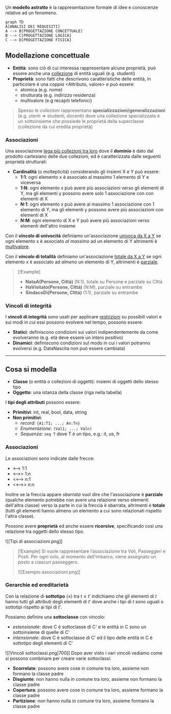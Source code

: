 Un **modello astratto** è la rappresentazione formale di idee e conoscenze relative ad un fenomeno.

```mermaid
graph TD
A[ANALISI DEI REQUISITI]
A --> B[PROGETTAZIONE CONCETTUALE]
B --> C[PROGETTAZIONE LOGICA]
C --> D[PROGETTAZIONE FISICA]
```
## Modellazione concettuale
- **Entità**: sono ciò di cui interessa rappresentare alcune proprietà, può essere anche una <u>collezione</u> di entità uguali (e.g. studenti)
- **Proprietà**: sono fatti che descrivono caratteristiche delle entità, in particolare è una _coppia_ <Attributo, valore> e può essere:
	- atomica (e.g. nome)
	- strutturata (e.g. indirizzo residenza)
	- multivalore (e.g recapiti telefonici)

>Spesso le _collezioni_ rappresentano **specializzazioni/generalizzazioni** (e.g. utenti => studenti, docenti) dove una collezione specializzata è un sottoinsieme che possiede le proprietà della superclasse (collezione da cui eredita proprietà)

### Associazioni
Una associazione <u>lega più collezioni tra loro</u> dove il **dominio** è dato dal prodotto cartesiano delle due collezioni, ed è caratterizzata dalle seguenti proprietà strutturali:

- **Cardinalità** (o molteplicità) considerando gli insiemi X e Y può essere:
	- **1:1**: ogni elemento x è associato al massimo 1 elemento di Y e viceversa
	- **1:N**: ogni elemento x può avere più associazioni verso gli elementi di Y, ma gli elementi y possono avere solo 1 associazione con con elementi di X
	- **N:1**: ogni elemento x può avere al massimo 1 associazione con 1 elemento di Y, ma gli elementi y possono avere più associazioni con elementi di X
	- **N:M**: ogni elemento di X e Y può avere più associazioni verso elementi dell'altro insieme

Con il **vincolo di univocità** definiamo un'associazione <u>univoca da X a Y</u> se ogni elemento x è associato _al massimo_ ad un elemento di Y altrimenti è <u>multivalore</u>.

Con il **vincolo di totalità** definiamo un'associazione <u>totale da X a Y</u> se ogni elemento x è associato ad _almeno_ un elemento di Y, altrimenti è <u>parziale</u>.


>[!Example]
>- **NataA(Persone, Città)**
>	(N:1), totale su Persone e parziale su CIttà
>- **HaVisitato(Persone, CIttà)**
>	(N:M), parziale su entrambe
>- **SindacoDi(Persone, CIttà)**
>	(1:1), parziale su entrambe

### Vincoli di integrità
I **vincoli di integrità** sono usati per applicare <u>restrizioni</u> su possibili valori e sui modi in cui essi possono evolvere nel tempo, possono essere:
- **Statici**: definiscono condizioni sui valori indipendentemente da come evolveranno (e.g. età deve essere un intero positivo)
- **Dinamici**: definiscono condizioni sul modo in cui i valori potranno evolversi (e.g. DataNascita non può essere cambiata)

---
## Cosa si modella
- **Classe** (o entità o collezioni di oggetti): insiemi di oggetti dello stesso tipo
- **Oggetto**: una istanza della classe (riga nella tabella)

I **tipi degli attributi** possono essere:
- **Primitivi**: int, real, bool, data, string
- **Non primitivi**:
	- _record_: `{A1:T1; ...; An:Tn}`
	- _Enumerazione_: `(Val1; ...; Valn)`
	- _Sequenza_: `seq T` dove T è un tipo, e.g.: it, us, fr

### Associazioni
Le associazioni sono indicate dalle frecce:
- <--> 1:1
- <-->> 1:n
- <<--> n:1
- <<-->> n:n

Inoltre se la freccia appare _sbarrata_ vuol dire che l'associazione è **parziale** (qualche elemento potrebbe non avere una relazione verso elementi dell'altra classe) verso la parte in cui la freccia è sbarrata, altrimenti è **totale** (tutti gli elementi hanno almeno un elemento a cui sono relazionati rispetto l'altra classe). 

Possono avere **proprietà** ed anche essere **ricorsive**, specificando così una relazione tra oggetti dello stesso tipo.

![[Tipi di associazioni.png]]

>[!Example]
>Si vuole rappresentare l’associazione tra Voli, Passeggeri e Posti. Per ogni volo, al momento dell’imbarco, viene assegnato un posto a ciascun passeggero.
>
>![[Esempio associazioni.png]]

### Gerarchie ed ereditarietà
Con la relazione di **sottotipo** ($\leq$) tra $t\leq t'$ indichiamo che gli elementi di $t$ hanno tutti gli attributi degli elementi di $t'$ dove anche i tipi di $t$ sono uguali o sottotipi rispetto ai tipi di $t'$.

Possiamo definire una **sottoclasse** con vincolo:
- _estensionale_: dove C è sottoclasse di C' e le entità in C sono un sottoinsieme di quelle di C'
- _intensionale_: dove C è sottoclasse di C' ed il tipo delle entità in C è sottotipo degli elementi di C'

![[Vincoli sottoclassi.png|700]]
Dopo aver visto i vari vincoli vediamo come si possono combinare per creare varie sottoclassi:
- **Scorrelate**: possono avere cose in comune tra loro, assieme non formano la classe padre
- **Disgiunte**: non hanno nulla in comune tra loro, assieme non formano la classe padre
- **Copertura**: possono avere cose in comune tra loro, assieme formano la classe padre
- **Partizione**: non hanno nulla in comune tra loro, assieme formano la classe padre